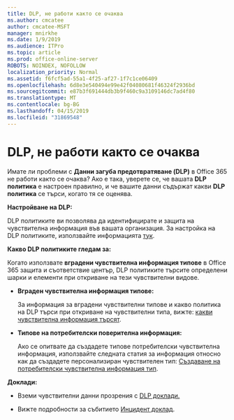 ```yaml
---
title: DLP, не работи както се очаква
ms.author: cmcatee
author: cmcatee-MSFT
manager: mnirkhe
ms.date: 1/9/2019
ms.audience: ITPro
ms.topic: article
ms.prod: office-online-server
ROBOTS: NOINDEX, NOFOLLOW
localization_priority: Normal
ms.assetid: f6fcf5ad-55a1-4f25-af27-1f7c1ce06409
ms.openlocfilehash: 6d8e3e540494e99e42f04080681f46324f2936bd
ms.sourcegitcommit: e87b3f691444db3b9f460c9a3109146dc7ad4f80
ms.translationtype: MT
ms.contentlocale: bg-BG
ms.lasthandoff: 04/15/2019
ms.locfileid: "31869548"
---
```

# <a name="dlp-not-working-as-expected"></a>DLP, не работи както се очаква


Имате ли проблеми с **Данни загуба предотвратяване (DLP)** в Office 365 не работи както се очаква? Ако е така, уверете се, че вашата **DLP политика** е настроен правилно, и че вашите данни съдържат какви **DLP политика** се търси, когато тя се оценява. 
  
 **Настройване на DLP:**
  
DLP политиките ви позволява да идентифицирате и защита на чувствителна информация във вашата организация. За настройка на DLP политиките, използвайте информацията [тук](https://docs.microsoft.com/office365/securitycompliance/prevent-data-loss#set-up-dlp).
  
 **Какво DLP политиките гледам за:**
  
Когато използвате **вградени чувствителна информация типове** в Office 365 защита и съответствие център, DLP политиките търсите определени шарки и елементи при откриване на тези чувствителни видове. 
  
- **Вграден чувствителна информация типове:**
    
    За информация за вградени чувствителни типове и какво политика на DLP търси при откриване на чувствителни типа, вижте: [какви чувствителна информация търсят](https://docs.microsoft.com/office365/securitycompliance/what-the-sensitive-information-types-look-for).
    
- **Типове на потребителски поверителна информация:**
    
    Ако се опитвате да създадете типове потребителски чувствителна информация, използвайте следната статия за информация относно как да създадете персонализиран чувствителен тип: [Създаване на потребителски чувствителна информация тип](https://docs.microsoft.com/office365/securitycompliance/create-a-custom-sensitive-information-type).
    
 **Доклади:**
  
- Вземи чувствителни данни прозрения с [DLP доклади.](https://docs.microsoft.com/office365/securitycompliance/data-loss-prevention-policies#dlp-reports)
    
- Вижте подробности за събитието [Инцидент доклад](https://docs.microsoft.com/office365/securitycompliance/data-loss-prevention-policies#incident-reports).
    

